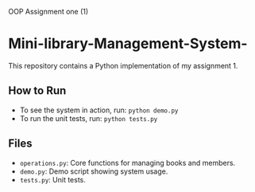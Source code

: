 OOP Assignment one (1)
# Mini-library-Management-System-
This repository contains a Python implementation of my assignment 1.

## How to Run
- To see the system in action, run: `python demo.py`
- To run the unit tests, run: `python tests.py`

## Files
- `operations.py`: Core functions for managing books and members.
- `demo.py`: Demo script showing system usage.
- `tests.py`: Unit tests.
